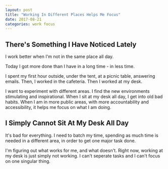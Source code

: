 ```yaml
---
layout: post
title: "Working In Different Places Helps Me Focus"
date: 2017-08-21
categories: work focus
---
```


## There's Something I Have Noticed Lately

I work better when I'm not in the same place all day. 

Today I got more done than I have in a long time - in less time. 

I spent my first hour outside, under the tent, at a picnic table, answering emails. Then, I worked in the cafeteria.
Then I worked at my desk. 

I want to experiment with different areas. I find the new environments stimulating and inspirational. When I sit at my 
desk all day, I get into old bad habits. When I am in more public areas, with more accountability and accessibility,
it helps me focus on what I am doing.

## I Simply Cannot Sit At My Desk All Day

It's bad for everything. I need to batch my time, spending as much time is needed in a different area, in order to 
get one major task done.

I'm figuring out what works for me, and what doesn't. Right now, working at my desk is just simply not working. I can't seperate tasks and I 
can't focus on one singular thing.
